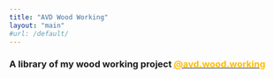 ```yaml
---
title: "AVD Wood Working"
layout: "main"
#url: /default/
---
```


### A library of my wood working project <a href="https://www.youtube.com/@AVD.Wood.Working"><font color="#ffbb00">@avd.wood.working</font> </a>



